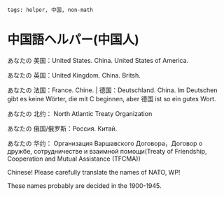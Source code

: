 ```
tags: helper, 中国, non-math
```

# 中国語ヘルパー(中国人)

あなたの 美国：United States. China. United States of America.

あなたの 英国：United Kingdom. China. Britsh.

あなたの 法国：France. Chine. | 德国：Deutschland. China. Im Deutschen gibt es keine Wörter, die mit C beginnen, aber 德国 ist so ein gutes Wort.

あなたの 北约： North Atlantic Treaty Organization

あなたの 俄国/俄罗斯：Россия. Китай.

あなたの 华约： Организация Варшавского Договора，Договор о дружбе, сотрудничестве и взаимной помощи(Treaty of Friendship, Cooperation and Mutual Assistance (TFCMA))

Chinese! Please carefully translate the names of NATO, WP!

These names probably are decided in the 1900-1945.

<!--

Some countries must have a lot of Chinese immigrants in the before. But now some names must be changed.

Maybe it's also a reflection to show How did 中国 culture pass away.

-->